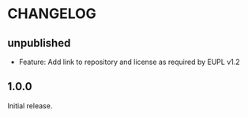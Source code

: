 # CHANGELOG

## unpublished

- Feature: Add link to repository and license as required by EUPL v1.2

## 1.0.0

Initial release.
